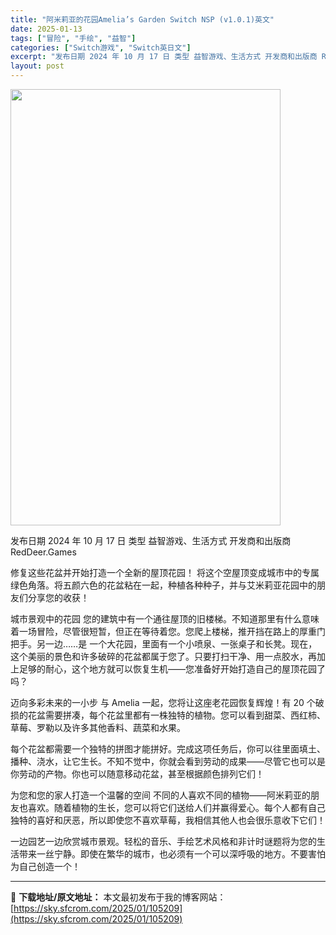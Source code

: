 ```yaml
---
title: "阿米莉亚的花园Amelia’s Garden Switch NSP (v1.0.1)英文"
date: 2025-01-13
tags: ["冒险", "手绘", "益智"]
categories: ["Switch游戏", "Switch英日文"]
excerpt: "发布日期 2024 年 10 月 17 日 类型 益智游戏、生活方式 开发商和出版商 RedDeer.Games 修复这些花盆并开始打造一个全新的屋顶花园！ 将这个空屋顶变成城市中的专属绿色角落。将五颜六色的花盆粘在一起，种植各种种子，并与艾米莉亚花园中的朋友们分享您的收获！ 城市景观中的花园 您的&hellip;"
layout: post
---
```


<img class="aligncenter size-full wp-image-105193" src="https://sky.sfcrom.com/wp-content/uploads/2025/01/2025011307230199.webp" alt="" width="432" height="698" />

发布日期 2024 年 10 月 17 日
类型 益智游戏、生活方式
开发商和出版商 RedDeer.Games

修复这些花盆并开始打造一个全新的屋顶花园！
将这个空屋顶变成城市中的专属绿色角落。将五颜六色的花盆粘在一起，种植各种种子，并与艾米莉亚花园中的朋友们分享您的收获！

城市景观中的花园
您的建筑中有一个通往屋顶的旧楼梯。不知道那里有什么意味着一场冒险，尽管很短暂，但正在等待着您。您爬上楼梯，推开挡在路上的厚重门把手。另一边……是
一个大花园，里面有一个小喷泉、一张桌子和长凳。现在，这个美丽的景色和许多破碎的花盆都属于您了。只要打扫干净、用一点胶水，再加上足够的耐心，这个地方就可以恢复生机——您准备好开始打造自己的屋顶花园了吗？

迈向多彩未来的一小步
与 Amelia 一起，您将让这座老花园恢复辉煌！有 20 个破损的花盆需要拼凑，每个花盆里都有一株独特的植物。您可以看到甜菜、西红柿、草莓、罗勒以及许多其他香料、蔬菜和水果。

每个花盆都需要一个独特的拼图才能拼好。完成这项任务后，你可以往里面填土、播种、浇水，让它生长。不知不觉中，你就会看到劳动的成果——尽管它也可以是你劳动的产物。你也可以随意移动花盆，甚至根据颜色排列它们！

为您和您的家人打造一个温馨的空间
不同的人喜欢不同的植物——阿米莉亚的朋友也喜欢。随着植物的生长，您可以将它们送给人们并赢得爱心。每个人都有自己独特的喜好和厌恶，所以即使您不喜欢草莓，我相信其他人也会很乐意收下它们！

一边园艺一边欣赏城市景观。轻松的音乐、手绘艺术风格和非计时谜题将为您的生活带来一丝宁静。即使在繁华的城市，也必须有一个可以深呼吸的地方。不要害怕为自己创造一个！

---
📖 **下载地址/原文地址：** 本文最初发布于我的博客网站：[https://sky.sfcrom.com/2025/01/105209](https://sky.sfcrom.com/2025/01/105209)
